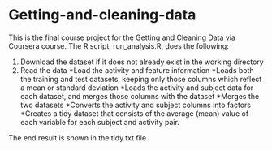 # Getting-and-cleaning-data

This is the final course project for the Getting and Cleaning Data via Coursera course. The R script, run_analysis.R, does the following:

1. Download the dataset if it does not already exist in the working directory
2. Read the data
*Load the activity and feature information
*Loads both the training and test datasets, keeping only those columns which reflect a mean or standard deviation
*Loads the activity and subject data for each dataset, and merges those columns with the dataset
*Merges the two datasets
*Converts the activity and subject columns into factors
*Creates a tidy dataset that consists of the average (mean) value of each variable for each subject and activity pair.

The end result is shown in the tidy.txt file.
